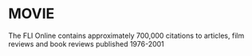 # MOVIE
The FLI Online contains approximately 700,000 citations to articles, film reviews and book reviews published 1976-2001
